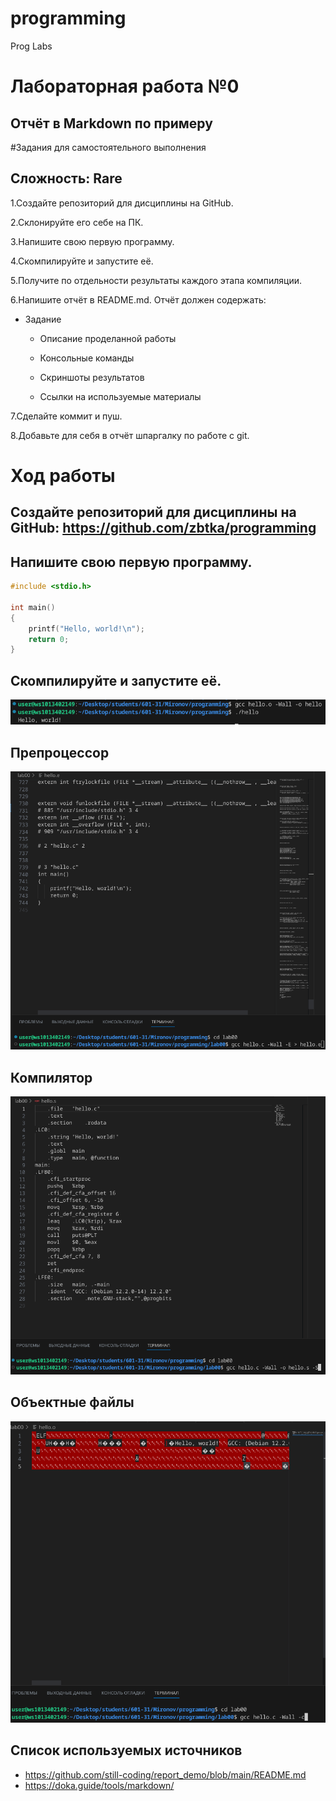 # programming
Prog Labs
# Лабораторная работа №0

## Oтчёт в Markdown по примеру
#Задания для самостоятельного выполнения

## Сложность: Rare

1.Создайте репозиторий для дисциплины на GitHub.

2.Склонируйте его себе на ПК.

3.Напишите свою первую программу.

4.Скомпилируйте и запустите её.

5.Получите по отдельности результаты каждого этапа компиляции.

6.Напишите отчёт в README.md. Отчёт должен содержать:

* Задание

    * Описание проделанной работы

    * Консольные команды

    * Скриншоты результатов

    * Ссылки на используемые материалы
    
7.Сделайте коммит и пуш.

8.Добавьте для себя в отчёт шпаргалку по работе с git.

# Ход работы

## Создайте репозиторий для дисциплины на GitHub: https://github.com/zbtka/programming

## Напишите свою первую программу.
```c
#include <stdio.h>

int main()
{
    printf("Hello, world!\n");
    return 0;
}
```
## Скомпилируйте и запустите её.
![Alt text](image.png)

## Препроцессор
![Alt text](image-3.png)
## Компилятор

![Alt text](image-4.png)

## Объектные файлы

![Alt text](image-5.png)

## Список используемых источников
* https://github.com/still-coding/report_demo/blob/main/README.md
* https://doka.guide/tools/markdown/





